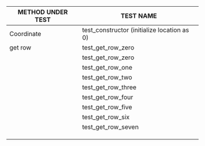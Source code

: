 | METHOD UNDER TEST | TEST NAME |
|-|-|
| Coordinate | test_constructor (initialize location as 0) |
| get row | test_get_row_zero |
| | test_get_row_zero |
| | test_get_row_one |
| | test_get_row_two |
| | test_get_row_three |
| | test_get_row_four |
| | test_get_row_five |
| | test_get_row_six |
| |  test_get_row_seven |
| | |
| | |
| | |
